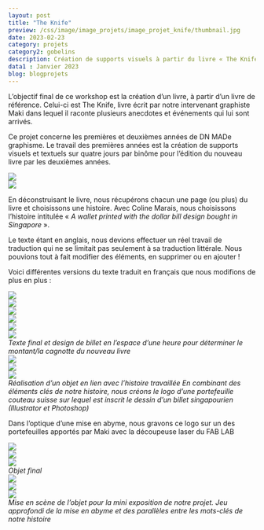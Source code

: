 ```yaml
---
layout: post
title: "The Knife"
preview: /css/image/image_projets/image_projet_knife/thumbnail.jpg
date: 2023-02-23
category: projets 
category2: gobelins
description: Création de supports visuels à partir du livre « The Knife » 
data1 : Janvier 2023
blog: blogprojets
---
```


L’objectif final de ce workshop est la création d’un livre, à partir d’un livre de référence. Celui-ci est The Knife, livre écrit par notre intervenant graphiste Maki dans lequel il raconte plusieurs anecdotes et événements qui lui sont arrivés. 

Ce projet concerne les premières et deuxièmes années de DN MADe graphisme.
Le travail des premières années est la création de supports visuels et textuels sur quatre jours par binôme pour l’édition du nouveau livre par les deuxièmes années. 

<div class="image_container">
<div><img onclick="Zoom(this)" class="img-gallery" src="/css/image/image_projets/image_projet_knife/img1.JPG"></div>
<div><img onclick="Zoom(this)" class="img-gallery" src="/css/image/image_projets/image_projet_knife/img2.jpg"></div>
</div>

En déconstruisant le livre, nous récupérons chacun une page (ou plus) du livre et choisissons une histoire. Avec Coline Marais, nous choisissons l’histoire intitulée « <i>A wallet printed with the dollar bill design bought in Singapore</i> ».

Le texte étant en anglais, nous devions effectuer un réel travail de traduction qui ne se limitait pas seulement à sa traduction littérale. Nous pouvions tout à fait modifier des éléments, en supprimer ou en ajouter !

Voici différentes versions du texte traduit en français que nous modifions de plus en plus :
<div class="image_container">
<div class="three"><img onclick="Zoom(this)" class="img-gallery" src="/css/image/image_projets/image_projet_knife/img3.jpg"></div>
<div class="three"><img onclick="Zoom(this)" class="img-gallery" src="/css/image/image_projets/image_projet_knife/img4.jpg"></div>
<div class="three"><img onclick="Zoom(this)" class="img-gallery" src="/css/image/image_projets/image_projet_knife/img5.jpg"></div>
</div>

<div class="image_container">
<div class="three"><img onclick="Zoom(this)" class="img-gallery" src="/css/image/image_projets/image_projet_knife/img7.JPG"></div>
<div class="three"><img onclick="Zoom(this)" class="img-gallery" src="/css/image/image_projets/image_projet_knife/img6.jpg"></div>
<div class="three"><img onclick="Zoom(this)" class="img-gallery" src="/css/image/image_projets/image_projet_knife/img8.jpg"></div>
<em>Texte final et design de billet en l’espace d’une heure pour déterminer le montant/la cagnotte du nouveau livre</em>
</div>

<div class="image_container">
<div><img onclick="Zoom(this)" class="img-gallery" src="/css/image/image_projets/image_projet_knife/img9.jpg"></div>
<div><img onclick="Zoom(this)" class="img-gallery" src="/css/image/image_projets/image_projet_knife/img10.jpg"></div>
<div><img onclick="Zoom(this)" class="img-gallery" src="/css/image/image_projets/image_projet_knife/img11.jpg"></div>
<em>Réalisation d’un objet en lien avec l’histoire travaillée
En combinant des éléments clés de notre histoire, nous créons le logo d’une portefeuille couteau suisse sur lequel est inscrit le dessin d’un billet singapourien (Illustrator et Photoshop)</em>
</div>

Dans l’optique d’une mise en abyme, nous gravons ce logo sur un des portefeuilles apportés par Maki avec la découpeuse laser du FAB LAB
<div class="image_container">
<div class="three"><img onclick="Zoom(this)" class="img-gallery" src="/css/image/image_projets/image_projet_knife/img12.jpg"></div>
<div class="three"><img onclick="Zoom(this)" class="img-gallery" src="/css/image/image_projets/image_projet_knife/gif.gif"></div>
<div class="three"><img onclick="Zoom(this)" class="img-gallery" src="/css/image/image_projets/image_projet_knife/img13.jpg"></div>
<em>Objet final</em>
</div>

<div class="image_container">
<div class="three"><img onclick="Zoom(this)" class="img-gallery" src="/css/image/image_projets/image_projet_knife/img14.jpg"></div>
<div class="three"><img onclick="Zoom(this)" class="img-gallery" src="/css/image/image_projets/image_projet_knife/img15.JPG"></div>
<div class="three"><img onclick="Zoom(this)" class="img-gallery" src="/css/image/image_projets/image_projet_knife/img16.jpg"></div>
<em>Mise en scène de l’objet pour la mini exposition de notre projet.
Jeu approfondi de la mise en abyme et des parallèles entre les mots-clés de notre histoire</em>
</div>
